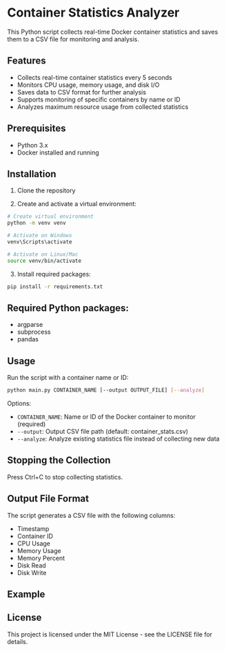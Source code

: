 # Container Statistics Analyzer

This Python script collects real-time Docker container statistics and saves them to a CSV file for monitoring and analysis.

## Features

- Collects real-time container statistics every 5 seconds
- Monitors CPU usage, memory usage, and disk I/O
- Saves data to CSV format for further analysis
- Supports monitoring of specific containers by name or ID
- Analyzes maximum resource usage from collected statistics

## Prerequisites

- Python 3.x
- Docker installed and running

## Installation

1. Clone the repository

2. Create and activate a virtual environment:
```bash
# Create virtual environment
python -m venv venv

# Activate on Windows
venv\Scripts\activate

# Activate on Linux/Mac
source venv/bin/activate
```

3. Install required packages:
```bash
pip install -r requirements.txt
```

## Required Python packages:
- argparse
- subprocess
- pandas

## Usage

Run the script with a container name or ID:
```bash
python main.py CONTAINER_NAME [--output OUTPUT_FILE] [--analyze]
```

Options:
- `CONTAINER_NAME`: Name or ID of the Docker container to monitor (required)
- `--output`: Output CSV file path (default: container_stats.csv)
- `--analyze`: Analyze existing statistics file instead of collecting new data

## Stopping the Collection

Press Ctrl+C to stop collecting statistics.

## Output File Format

The script generates a CSV file with the following columns:
- Timestamp
- Container ID
- CPU Usage
- Memory Usage
- Memory Percent
- Disk Read
- Disk Write

## Example

## License

This project is licensed under the MIT License - see the LICENSE file for details.
